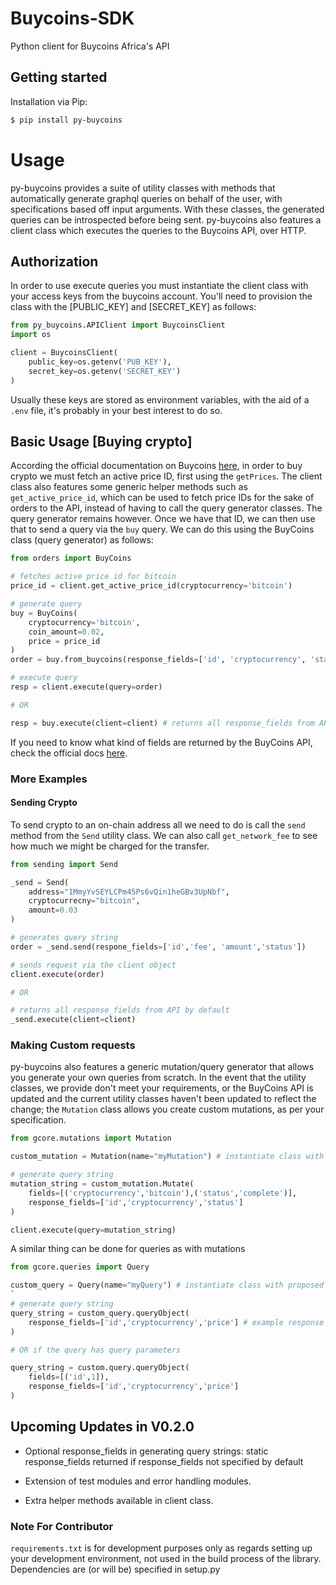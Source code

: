 # Buycoins-SDK
Python client for Buycoins Africa's API

## Getting started
Installation via Pip:

```bash
$ pip install py-buycoins
```

# Usage
py-buycoins provides a suite of utility classes with methods that automatically generate graphql queries on behalf of the user, with specifications based off input arguments. With these classes, the generated queries can be introspected before being sent. py-buycoins also features a client class which executes the queries to the Buycoins API, over HTTP.


## Authorization
In order to use execute queries you must instantiate the client class with your access keys from the buycoins account. You'll need to provision the class with the \[PUBLIC_KEY\] and \[SECRET_KEY\] as follows:

```python
from py_buycoins.APIClient import BuycoinsClient
import os

client = BuycoinsClient(
    public_key=os.getenv('PUB_KEY'),
    secret_key=os.getenv('SECRET_KEY')
)

```

Usually these keys are stored as environment variables, with the aid of a `.env` file, it's probably in your best interest to do so.


## Basic Usage [Buying crypto]
According the official documentation on Buycoins [here](https://developers.buycoins.africa/), in order to buy crypto we must fetch an active price ID, first using the `getPrices`. The client class also features some generic helper methods such as `get_active_price_id`, which can be used to fetch price IDs for the sake of orders to the API, instead of having to call the query generator classes. The query generator remains however. Once we have that ID, we can then use that to send a query via the `buy` query. We can do this using the BuyCoins class (query generator) as follows:

```python
from orders import BuyCoins

# fetches active price id for bitcoin
price_id = client.get_active_price_id(cryptocurrency='bitcoin') 

# generate query
buy = BuyCoins(
    cryptocurrency='bitcoin',
    coin_amount=0.02,
    price = price_id
)
order = buy.from_buycoins(response_fields=['id', 'cryptocurrency', 'status']) # generates query string

# execute query
resp = client.execute(query=order)

# OR

resp = buy.execute(client=client) # returns all response_fields from API by default
```
If you need to know what kind of fields are returned by the BuyCoins API, check the official docs [here](https://developers.buycoins.africa/).


### More Examples
#### Sending Crypto
To send crypto to an on-chain address all we need to do is call the `send` method from the `Send` utility class. We can also call `get_network_fee` to see how much we might be charged for the transfer.

```python
from sending import Send

_send = Send(
    address="1MmyYvSEYLCPm45Ps6vQin1heGBv3UpNbf",
    cryptocurrecny="bitcoin",
    amount=0.03
)

# generates query string
order = _send.send(respone_fields=['id','fee', 'amount','status'])

# sends request via the client object
client.execute(order)

# OR

# returns all response_fields from API by default
_send.execute(client=client)

```

### Making Custom requests 
py-buycoins also features a generic mutation/query generator that allows you generate your own queries from scratch. In the event that the utility classes, we provide don't meet your requirements, or the BuyCoins API is updated and the current utility classes haven't been updated to reflect the change; the `Mutation` class allows you create custom mutations, as per your specification.

```python
from gcore.mutations import Mutation

custom_mutation = Mutation(name="myMutation") # instantiate class with proposed name of mutation

# generate query string
mutation_string = custom_mutation.Mutate(
    fields=[('cryptocurrency','bitcoin'),('status','complete')],
    response_fields=['id','cryptocurrency','status']
)

client.execute(query=mutation_string)
```

A similar thing can be done for queries as with mutations

```python
from gcore.queries import Query

custom_query = Query(name="myQuery") # instantiate class with proposed name of query
`
# generate query string
query_string = custom_query.queryObject(
    response_fields=['id','cryptocurrency','price'] # example response fields
)

# OR if the query has query parameters

query_string = custom.query.queryObject(
    fields=[('id',1]),
    response_fields=['id','cryptocurrency','price']
)
```

## Upcoming Updates in V0.2.0

- Optional response_fields in generating query strings: static response_fields returned if response_fields not specified by default

- Extension of test modules and error handling modules.

- Extra helper methods available in client class.

### Note For Contributor

```requirements.txt``` is for development purposes only as regards setting up your development environment, not used in the build process of the library. Dependencies are (or will be) specified in setup.py
